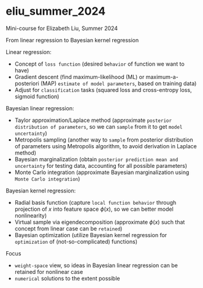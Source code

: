 # eliu_summer_2024
Mini-course for Elizabeth Liu, Summer 2024

From linear regression to Bayesian kernel regression 

Linear regression:
* Concept of `loss function` (desired `behavior` of function we want to have)
* Gradient descent (find maximum-likelihood (ML) or maximum-a-posteriori (MAP) `estimate of model parameters`, based on training data)
* Adjust for `classification` tasks (squared loss and cross-entropy loss, sigmoid function)

Bayesian linear regression:
* Taylor approximation/Laplace method (approximate `posterior distribution of parameters`, so we can `sample` from it to get `model uncertainty`)
* Metropolis sampling (another way to `sample` from posterior distribution of parameters using Metropolis algorithm, to avoid derivation in Laplace method)
* Bayesian marginalization (obtain `posterior prediction mean and uncertainty` for testing data, accounting for all possible parameters)
* Monte Carlo integration (approximate Bayesian marginalization using `Monte Carlo integration`)

Bayesian kernel regression:
* Radial basis function (capture `local function behavior` through projection of $x$ into feature space $\phi(x)$, so we can better model nonlinearity)
* Virtual sample via eigendecomposition (approximate $\phi(x)$ such that concept from linear case can be `retained`)
* Bayesian optimization (utilize Bayesian kernel regression for `optimization` of (not-so-complicated) functions)

Focus
* `weight-space` view, so ideas in Bayesian linear regression can be retained for nonlinear case
* `numerical` solutions to the extent possible
